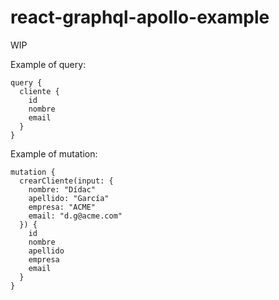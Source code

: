 # react-graphql-apollo-example

WIP

Example of query:
```
query {
  cliente {
    id
    nombre
    email
  }
}
```

Example of mutation:
```
mutation {
  crearCliente(input: {
    nombre: "Dídac"
  	apellido: "García"
    empresa: "ACME"
    email: "d.g@acme.com"
  }) {
    id
    nombre
    apellido
    empresa
    email
  }
}
```
